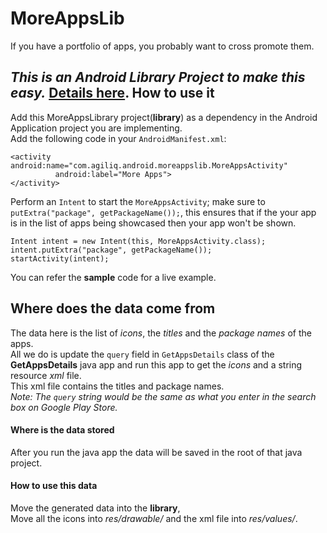 MoreAppsLib
===========
If you have a portfolio of apps, you probably want to cross promote them.  

*This is an Android Library Project to make this easy.* [Details here](http://agiliq.com/blog/2013/01/moreapps-android-library-project-open-sourced/).
How to use it
-------------
Add this MoreAppsLibrary project(<b>library</b>) as a dependency in the Android Application project you are implementing.  
Add the following code in your `AndroidManifest.xml`:

    <activity android:name="com.agiliq.android.moreappslib.MoreAppsActivity"
              android:label="More Apps">
    </activity>
    
Perform an `Intent` to start the `MoreAppsActivity`; make sure to `putExtra("package", getPackageName());`, this ensures that if the your app is in the list of apps being showcased then your app won't be shown.

    Intent intent = new Intent(this, MoreAppsActivity.class);
    intent.putExtra("package", getPackageName());
    startActivity(intent);

You can refer the **sample** code for a live example.

Where does the data come from
-----------------------------
The data here is the list of *icons*, the *titles* and the *package names* of the apps.  
All we do is update the `query` field in `GetAppsDetails` class of the **GetAppsDetails** java app and run this app to get the *icons* and a string resource *xml* file.  
This xml file contains the titles and package names.  
*Note: The `query` string would be the same as what you enter in the search box on Google Play Store.*

#### Where is the data stored
After you run the java app the data will be saved in the root of that java project.

#### How to use this data
Move the generated data into the **library**,  
Move all the icons into *res/drawable/* and the xml file into *res/values/*.
